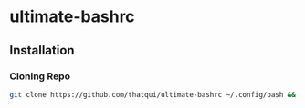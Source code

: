 # ultimate-bashrc

## Installation

### Cloning Repo

``` bash
git clone https://github.com/thatqui/ultimate-bashrc ~/.config/bash && ~/.config/bash/install.sh
```
